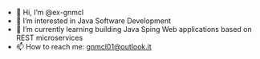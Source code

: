 - 👋 Hi, I’m @ex-gnmcl
- 👀 I’m interested in Java Software Development
- 🌱 I’m currently learning building Java Sping Web applications based on REST microservices
- 📫 How to reach me: gnmcl01@outlook.it


